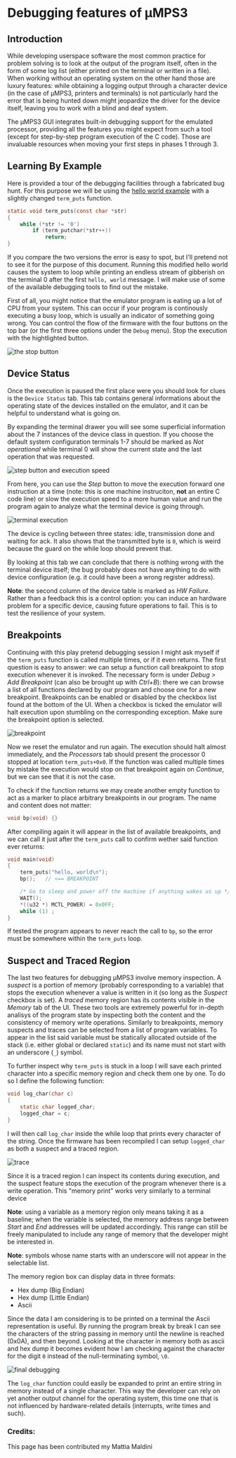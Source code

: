 # Debugging features of µMPS3

## Introduction

While developing userspace software the most common practice for problem solving is to look at the output of the program itself, often in the form of some log list (either printed on the terminal or written in a file). When working without an operating system on the other hand those are luxury features: while obtaining a logging output through a character device (in the case of µMPS3, printers and terminals) is not particularly hard the error that is being hunted down might jeopardize the driver for the device itself, leaving you to work with a blind and deaf system.

The µMPS3 GUI integrates built-in debugging support for the emulated processor, providing all the features you might expect from such a tool (except for step-by-step program execution of the C code). Those are invaluable resources when moving your first steps in phases 1 through 3.

## Learning By Example

Here is provided a tour of the debugging facilities through a fabricated bug hunt. For this purpose we will be using the [hello world example](education/tutorials/umps/examples/hello-world.tar.gz) with a slightly changed `term_puts` function.

```C
static void term_puts(const char *str)
{
	while (*str != '0')
		if (term_putchar(*str++))
			return;
}
```

If you compare the two versions the error is easy to spot, but I'll pretend not to see it for the purpose of this document.
Running this modified hello world causes the system to loop while printing an endless stream of gibberish on the terminal 0 after the first `hello, world` message. I will make use of some of the available debugging tools to find out the mistake.

First of all, you might notice that the emulator program is eating up a lot of CPU from your system. This can occur if your program is continously executing a busy loop, which is usually an indicator of something going wrong. You can control the flow of the firmware with the four buttons on the top bar (or the first three options under the `Debug` menu). Stop the execution with the hightlighted button.

![the stop button](pictures/stop.png "Stop execution")

## Device Status

Once the execution is paused the first place were you should look for clues is the `Device Status` tab. This tab contains general informations about the operating state of the devices installed on the emulator, and it can be helpful to understand what is going on.

By expanding the terminal drawer you will see some superficial information about the 7 instances of the device class in question. If you choose the default system configuration terminals 1-7 should be marked as *Not operational* while terminal 0 will show the current state and the last operation that was requested.

![step button and execution speed](pictures/speed.png "Step button and execution speed")

From here, you can use the *Step* button to move the execution forward one instruction at a time (note: this is one machine instruciton, **not** an entire C code line) or slow the execution speed to a more human value and run the program again to analyze what the terminal device is going through.

![terminal execution](pictures/terminal.gif "The terminal at work")

The device is cycling between three states: idle, transmission done and waiting for ack. It also shows that the transmitted byte is `0`, which is weird because the guard on the while loop should prevent that.

By looking at this tab we can conclude that there is nothing wrong with the terminal device itself; the bug probably does not have anything to do with device configuration (e.g. it could have been a wrong register address).

**Note**: the second column of the device table is marked as *HW Failure*. Rather than a feedback this is a control option: you can induce an hardware problem for a specific device, causing future operations to fail. This is to test the resilience of your system.

## Breakpoints

Continuing with this play pretend debugging session I might ask myself if the `term_puts` function is called multiple times, or if it even returns.
The first question is easy to answer: we can setup a function call breakpoint to stop execution whenever it is invoked. The necessary form is under *Debug > Add Breakpoint* (can also be brought up with *Ctrl+B*): there we can browse a list of all functions declared by our program and choose one for a new breakpoint.
Breakpoints can be enabled or disabled by the checkbox list found at the bottom of the UI. When a checkbox is ticked the emulator will halt execution upon stumbling on the corresponding exception. Make sure the breakpoint option is selected.

![breakpoint](pictures/breakpoint.png "breakpoint")

Now we reset the emulator and run again. The execution should halt almost immediately, and the *Processors* tab should present the processor 0 stopped at location `term_puts+0x0`. If the function was called multiple times by mistake the execution would stop on that breakpoint again on *Continue*, but we can see that it is not the case.

To check if the function returns we may create another empty function to act as a marker to place arbitrary breakpoints in our program. The name and content does not matter:

```C
void bp(void) {}
```

After compiling again it will appear in the list of available breakpoints, and we can call it just after the `term_puts` call to confirm wether said function ever returns:

```C
void main(void)
{
	term_puts("hello, world\n");
    bp();   // <== BREAKPOINT

	/* Go to sleep and power off the machine if anything wakes us up */
	WAIT();
	*((u32 *) MCTL_POWER) = 0x0FF;
	while (1) ;
}
```

If tested the program appears to never reach the call to `bp`, so the error must be somewhere within the `term_puts` loop.

## Suspect and Traced Region

The last two features for debugging µMPS3 involve memory inspection. A *suspect* is a portion of memory (probably corresponding to a variable) that stops the execution whenever a value is written in it (so long as the *Suspect* checkbox is set). A *traced* memory region has its contents visible in the *Memory* tab of the UI.
These two tools are extremely powerful for in-depth analisys of the program state by inspecting both the content and the consistency of memory write operations. 
Similarly to breakpoints, memory suspects and traces can be selected from a list of program variables. To appear in the list said variable must be statically allocated outside of the stack (i.e. either global or declared `static`) and its name must not start with an underscore (`_`) symbol.

To further inspect why `term_puts` is stuck in a loop I will save each printed character into a specific memory region and check them one by one. To do so I define the following function:

```C
void log_char(char c)
{
    static char logged_char;
    logged_char = c;
}
```

I will then call `log_char` inside the while loop that prints every character of the string. Once the firmware has been recompiled I can setup `logged_char` as both a suspect and a traced region.

![trace](pictures/trace.png "Traced region")

Since it is a traced region I can inspect its contents during execution, and the suspect feature stops the execution of the program whenever there is a write operation. This "memory print" works very similarly to a terminal device

**Note**: using a variable as a memory region only means taking it as a baseline; when the variable is selected, the memory address range between *Start* and *End* addresses will be updated accordingly. This range can still be freely manipulated to include any range of memory that the developer might be interested in.

**Note**: symbols whose name starts with an underscore will not appear in the selectable list.

The memory region box can display data in three formats: 

- Hex dump (Big Endian)
- Hex dump (Little Endian)
- Ascii

Since the data I am considering is to be printed on a terminal the Ascii representation is useful. By running the program break by break I can see the characters of the string passing in memory until the newline is reached (0x0A), and then beyond. Looking at the character in memory both as ascii and hex dump it becomes evident how I am checking against the character for the digit `0` instead of the null-terminating symbol, `\0`.

![final debugging](pictures/debug.gif "Final debugging")

The `log_char` function could easily be expanded to print an entire string in memory instead of a single character. This way the developer can rely on yet another output channel for the operating system, this time one that is not influenced by hardware-related details (interrupts, write times and such).

### Credits:
This page has been contributed my Mattia Maldini
